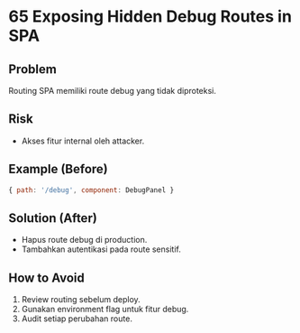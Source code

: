 # 65 Exposing Hidden Debug Routes in SPA

## Problem
Routing SPA memiliki route debug yang tidak diproteksi.

## Risk
- Akses fitur internal oleh attacker.

## Example (Before)
```javascript
{ path: '/debug', component: DebugPanel }
```

## Solution (After)
- Hapus route debug di production.
- Tambahkan autentikasi pada route sensitif.

## How to Avoid
1. Review routing sebelum deploy.
2. Gunakan environment flag untuk fitur debug.
3. Audit setiap perubahan route.
